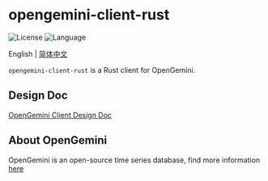 # opengemini-client-rust

![License](https://img.shields.io/badge/license-Apache2.0-green) ![Language](https://img.shields.io/badge/Language-Rust-blue.svg)

English | [简体中文](README_CN.md)

`opengemini-client-rust` is a Rust client for OpenGemini. 

## Design Doc

[OpenGemini Client Design Doc](https://github.com/openGemini/openGemini.github.io/blob/main/src/guide/develop/client_design.md)

## About OpenGemini

OpenGemini is an open-source time series database, find more information [here](https://github.com/openGemini/openGemini)
